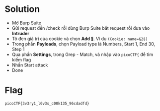 # Solution

- Mở Burp Suite
- Gửi request đến /check rồi dùng Burp Suite bắt request rồi đưa vào **Intruder**
- Tô đen giá trị của cookie và chọn **Add §**. Ví dụ `(Cookie: name=§2§)`
- Trong phần **Payloads**, chọn Payload type là Numbers, Start 1, End 30, Step 1
- Qua phần **Settings**, trong Grep - Match, và nhập vào `picoCTF{` để tìm kiếm flag
- Nhấn Start attack
- Done

# Flag

`picoCTF{3v3ry1_l0v3s_c00k135_96cdadfd}`

